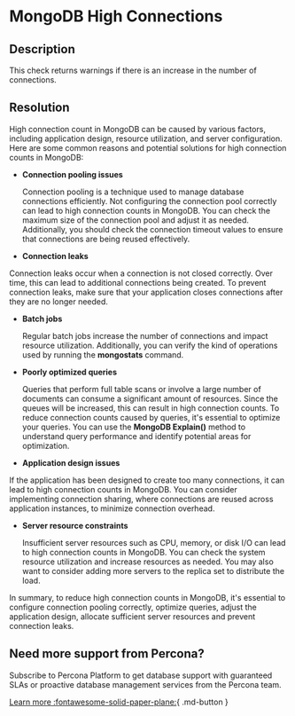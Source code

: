 # MongoDB High Connections

## Description
This check returns warnings if there is an increase in the number of connections.


## Resolution
High connection count in MongoDB can be caused by various factors, including application design, resource utilization, and server configuration. 
Here are some common reasons and potential solutions for high connection counts in MongoDB:

-  **Connection pooling issues**

   Connection pooling is a technique used to manage database connections efficiently. Not configuring the connection pool correctly can lead to high connection counts in MongoDB. 
You can check the maximum size of the connection pool and adjust it as needed. Additionally, you should check the connection timeout values to ensure that connections are being reused effectively.
   
-  **Connection leaks**

  Connection leaks occur when a connection is not closed correctly. Over time, this can lead to additional connections being created.  To prevent connection leaks, make sure that your application closes connections after they are no longer needed.

-  **Batch jobs**

   Regular batch jobs increase the number of connections and impact resource utilization. Additionally, you can verify the kind of operations used by running the **mongostats** command.

-  **Poorly optimized queries**

   Queries that perform full table scans or involve a large number of documents can consume a significant amount of resources. Since the queues will be increased, this can result in high connection counts. 
To reduce connection counts caused by queries, it's essential to optimize your queries. You can use the **MongoDB Explain()** method to understand query performance and identify potential areas for optimization.

-  **Application design issues**

  If the application has been designed to create too many connections, it can lead to high connection counts in MongoDB. You can consider implementing connection sharing, where connections are reused across application instances, to minimize connection overhead.


-  **Server resource constraints**

   Insufficient server resources such as CPU, memory, or disk I/O can lead to high connection counts in MongoDB. You can check the system resource utilization and increase resources as needed. You may also want to consider adding more servers to the replica set to distribute the load.


In summary, to reduce high connection counts in MongoDB, it's essential to configure connection pooling correctly, optimize queries, adjust the application design, allocate sufficient server resources and prevent connection leaks.


## Need more support from Percona?
Subscribe to Percona Platform to get database support with guaranteed SLAs or proactive database management services from the Percona team.

[Learn more :fontawesome-solid-paper-plane:](https://per.co.na/subscribe){ .md-button }
